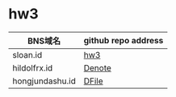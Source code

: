 # hw3

| BNS域名 | github repo address|
|---|---|
|sloan.id| [hw3](https://github.com/sloan8633/blockstack-sloan-hw3) |
|hildolfrx.id| [Denote](https://github.com/Satoshi-Kusumoto/denote/tree/hw3)|
|hongjundashu.id| [DFile](https://5e18f92211a312000a3aa6ea--agitated-austin-ee47cb.netlify.com/) |
